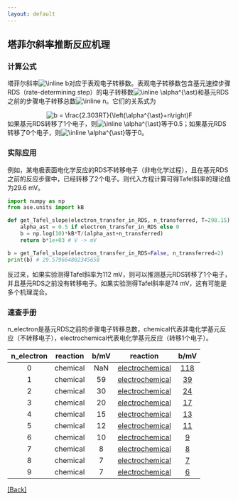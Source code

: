 ```yaml
---
layout: default
---
```


## 塔菲尔斜率推断反应机理

### 计算公式

塔菲尔斜率<img src="https://latex.codecogs.com/svg.image?\inline&space;b" title="\inline b" />对应于表观电子转移数。表观电子转移数包含基元速控步骤RDS（rate-determining step）的电子转移数<img src="https://latex.codecogs.com/svg.image?\inline&space;\alpha^{\ast}" title="\inline \alpha^{\ast}" />和基元RDS之前的步骤电子转移总数<img src="https://latex.codecogs.com/svg.image?\inline&space;n" title="\inline n" />。它们的关系式为
<center><img src="https://latex.codecogs.com/svg.image?b&space;=&space;\frac{2.303RT}{\left(\alpha^{\ast}&plus;n\right)F" title="b = \frac{2.303RT}{\left(\alpha^{\ast}+n\right)F" /></center>
如果基元RDS转移了1个电子，则<img src="https://latex.codecogs.com/svg.image?\inline&space;\alpha^{\ast}" title="\inline \alpha^{\ast}" />等于0.5；如果基元RDS转移了0个电子，则<img src="https://latex.codecogs.com/svg.image?\inline&space;\alpha^{\ast}" title="\inline \alpha^{\ast}" />等于0。

### 实际应用

例如，某电极表面电化学反应的RDS不转移电子（非电化学过程），且在基元RDS之前的反应步骤中，已经转移了2个电子。则代入方程计算可得Tafel斜率的理论值为29.6 mV。
```python
import numpy as np
from ase.units import kB

def get_Tafel_slope(electron_transfer_in_RDS, n_transferred, T=298.15):
    alpha_ast = 0.5 if electron_transfer_in_RDS else 0
    b = np.log(10)*kB*T/(alpha_ast+n_transferred)
    return b*1e+03 # V -> mV

b = get_Tafel_slope(electron_transfer_in_RDS=False, n_transferred=2)
print(b) # 29.579664802345658
```

反过来，如果实验测得Tafel斜率为112 mV，则可以推测基元RDS转移了1个电子，并且基元RDS之前没有转移电子。如果实验测得Tafel斜率是74 mV，这有可能是多个机理混合。

### 速查手册

n_electron是基元RDS之前的步骤电子转移总数，chemical代表非电化学基元反应（不转移电子），electrochemical代表电化学基元反应（转移1个电子）。

| n_electron | reaction | b/mV |        reaction        |    b/mV    |
|:----------:|:--------:|:----:|:----------------------:|:----------:|
|      0     | chemical |  NaN | <u>electrochemical</u> |  <u>118<u> |
|      1     | chemical |  59  | <u>electrochemical</u> |  <u>39<u>  |
|      2     | chemical |  30  | <u>electrochemical</u> |  <u>24<u>  |
|      3     | chemical |  20  | <u>electrochemical</u> |  <u>17<u>  |
|      4     | chemical |  15  | <u>electrochemical</u> |  <u>13<u>  |
|      5     | chemical |  12  | <u>electrochemical</u> |  <u>11<u>  |
|      6     | chemical |  10  | <u>electrochemical</u> |   <u>9<u>  |
|      7     | chemical |   8  | <u>electrochemical</u> |   <u>8<u>  |
|      8     | chemical |   7  | <u>electrochemical</u> |   <u>7<u>  |
|      9     | chemical |   7  | <u>electrochemical</u> |   <u>6<u>  |

[[Back]](../)
